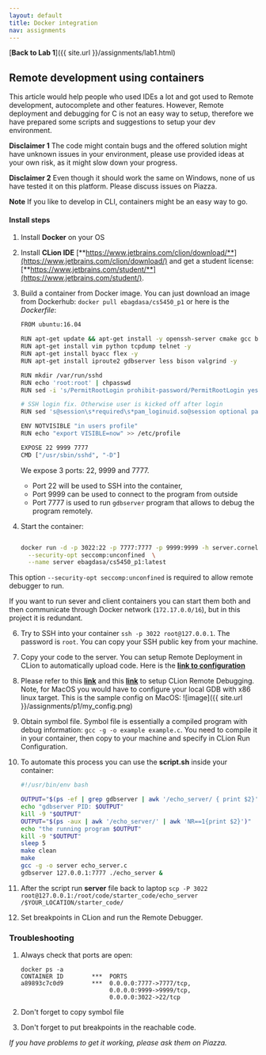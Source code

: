 ```yaml
---
layout: default
title: Docker integration
nav: assignments
---
```


[**Back to Lab 1**]({{ site.url }}/assignments/lab1.html)

## Remote development using containers

This article would help people who used IDEs a lot and got used to Remote development, autocomplete and other features. However, Remote deployment and debugging for C is not an easy way to setup, therefore we have prepared some scripts and suggestions to setup your dev environment.

**Disclaimer 1** The code might contain bugs and the offered solution might have unknown issues in your environment, please use provided ideas at your own risk, as it might slow down your progress.

**Disclaimer 2** Even though it should work the same on Windows, none of us have tested it on this platform. Please discuss issues on Piazza.

**Note**
If you like to develop in CLI, containers might be an easy way to go.

#### Install steps

1.  Install **Docker** on your OS
2.  Install **CLion IDE** [**https://www.jetbrains.com/clion/download/**](https://www.jetbrains.com/clion/download/) and get a student license: [**https://www.jetbrains.com/student/**](https://www.jetbrains.com/student/).
3.  Build a container from Docker image. You can just download an image from Dockerhub: `docker pull ebagdasa/cs5450_p1` or here is the *Dockerfile*:

    ~~~ bash
    FROM ubuntu:16.04

    RUN apt-get update && apt-get install -y openssh-server cmake gcc build-essential
    RUN apt-get install vim python tcpdump telnet -y
    RUN apt-get install byacc flex -y
    RUN apt-get install iproute2 gdbserver less bison valgrind -y

    RUN mkdir /var/run/sshd
    RUN echo 'root:root' | chpasswd
    RUN sed -i 's/PermitRootLogin prohibit-password/PermitRootLogin yes/' /etc/ssh/sshd_config

    # SSH login fix. Otherwise user is kicked off after login
    RUN sed 's@session\s*required\s*pam_loginuid.so@session optional pam_loginuid.so@g' -i /etc/pam.d/sshd

    ENV NOTVISIBLE "in users profile"
    RUN echo "export VISIBLE=now" >> /etc/profile

    EXPOSE 22 9999 7777
    CMD ["/usr/sbin/sshd", "-D"]

    ~~~

    We expose 3 ports: 22, 9999 and 7777.
    * Port 22 will be used to SSH into the container,
    * Port 9999 can be used to connect to the program from outside
    * Port 7777 is used to run `gdbserver` program that allows to debug the program remotely.

4.  Start the container:

    ~~~ bash

    docker run -d -p 3022:22 -p 7777:7777 -p 9999:9999 -h server.cornell.edu  \
      --security-opt seccomp:unconfined  \
      --name server ebagdasa/cs5450_p1:latest

    ~~~

   This option `--security-opt seccomp:unconfined` is required to allow remote debugger to run.

   If you want to run sever and client containers you can start them both and then communicate through Docker network (`172.17.0.0/16`), but in this project it is redundant.

6.  Try to SSH into your container `ssh -p 3022 root@127.0.0.1`. The password is `root`. You can copy your SSH public key from your machine.

6.  Copy your code to the server. You can setup Remote Deployment in CLion to automatically upload code. Here is the [**link to configuration**](https://www.jetbrains.com/help/clion/2016.1/creating-a-remote-server-configuration.html)

6.  Please refer to this [**link**](https://blog.jetbrains.com/clion/2016/07/clion-2016-2-eap-remote-gdb-debug/) and this [**link**](https://blog.jetbrains.com/clion/2016/11/clion-2016-3-eap-remote-gdb-debug-udl-rename-and-code-analysis-fixes/) to setup CLion Remote Debugging. Note, for MacOS you would have to configure your local GDB with x86 linux target.
This is the sample config on MacOS:
![image]({{ site.url }}/assignments/p1/my_config.png)

7.  Obtain symbol file. Symbol file is essentially a compiled program with debug information: `gcc -g -o example example.c`. You need to compile it in your container, then copy to your machine and specify in CLion Run Configuration.

8.  To automate this process you can use the **script.sh** inside your container:

    ~~~ bash
    #!/usr/bin/env bash

    OUTPUT="$(ps -ef | grep gdbserver | awk '/echo_server/ { print $2}')"
    echo "gdbserver PID: $OUTPUT"
    kill -9 "$OUTPUT"
    OUTPUT="$(ps -aux | awk '/echo_server/' | awk 'NR==1{print $2}')"
    echo "the running program $OUTPUT"
    kill -9 "$OUTPUT"
    sleep 5
    make clean
    make
    gcc -g -o server echo_server.c
    gdbserver 127.0.0.1:7777 ./echo_server &
    ~~~

9.  After the script run **server** file back to laptop `scp -P 3022 root@127.0.0.1:/root/code/starter_code/echo_server /$YOUR_LOCATION/starter_code/`

10. Set breakpoints in CLion and run the Remote Debugger.

### Troubleshooting

1.  Always check that ports are open:

    ~~~
    docker ps -a
    CONTAINER ID        ***  PORTS
    a89893c7c0d9        ***  0.0.0.0:7777->7777/tcp,
                             0.0.0.0:9999->9999/tcp,
                             0.0.0.0:3022->22/tcp
    ~~~

2. Don't forget to copy symbol file
3. Don't forget to put breakpoints in the reachable code.


*If you have problems to get it working, please ask them on Piazza.*
